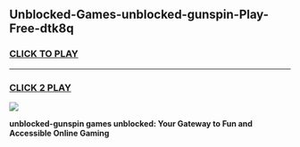 
## Unblocked-Games-unblocked-gunspin-Play-Free-dtk8q
<h3>
<a href="https://premium76.site?title=unblocked-gunspin&ref=12A">CLICK TO PLAY</a></h3>
<hr>

<h3>
<a href="https://premium76.site?title=unblocked-gunspin&ref=12A">CLICK 2 PLAY</a>
  
</h3>

<a href="https://premium76.site?title=unblocked-gunspin&ref=12A"><img src="https://clearcache.store/games.png"></a>


**unblocked-gunspin games unblocked: Your Gateway to Fun and Accessible Online Gaming**
